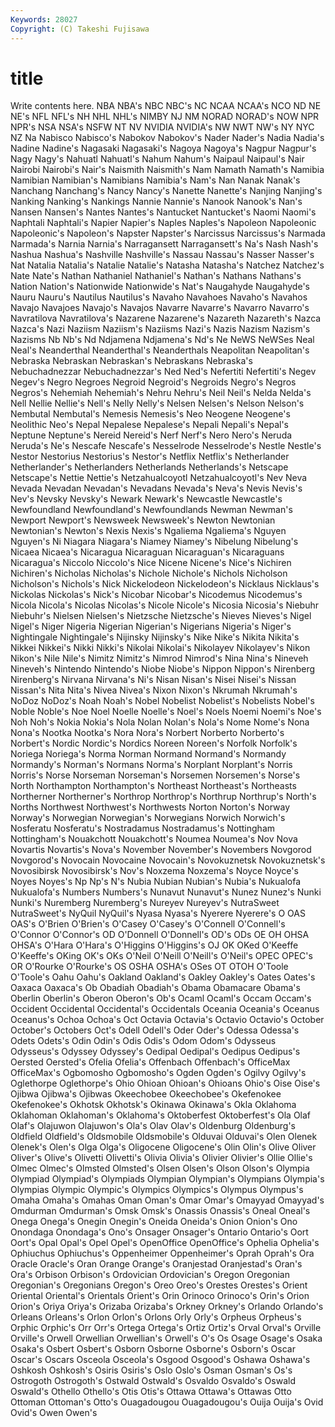 ```yaml
---
Keywords: 28027 
Copyright: (C) Takeshi Fujisawa
---
```


# title

Write contents here.
 NBA NBA's NBC NBC's NC NCAA NCAA's NCO ND
NE NE's NFL NFL's NH NHL NHL's NIMBY NJ NM
NORAD NORAD's NOW NPR NPR's NSA NSA's NSFW NT NV
NVIDIA NVIDIA's NW NWT NW's NY NYC NZ Na Nabisco
Nabisco's Nabokov Nabokov's Nader Nader's Nadia Nadia's Nadine Nadine's Nagasaki
Nagasaki's Nagoya Nagoya's Nagpur Nagpur's Nagy Nagy's Nahuatl Nahuatl's Nahum
Nahum's Naipaul Naipaul's Nair Nairobi Nairobi's Nair's Naismith Naismith's Nam
Namath Namath's Namibia Namibian Namibian's Namibians Namibia's Nam's Nan Nanak
Nanak's Nanchang Nanchang's Nancy Nancy's Nanette Nanette's Nanjing Nanjing's Nanking
Nanking's Nankings Nannie Nannie's Nanook Nanook's Nan's Nansen Nansen's Nantes
Nantes's Nantucket Nantucket's Naomi Naomi's Naphtali Naphtali's Napier Napier's Naples
Naples's Napoleon Napoleonic Napoleonic's Napoleon's Napster Napster's Narcissus Narcissus's Narmada
Narmada's Narnia Narnia's Narragansett Narragansett's Na's Nash Nash's Nashua Nashua's
Nashville Nashville's Nassau Nassau's Nasser Nasser's Nat Natalia Natalia's Natalie
Natalie's Natasha Natasha's Natchez Natchez's Nate Nate's Nathan Nathaniel Nathaniel's
Nathan's Nathans Nathans's Nation Nation's Nationwide Nationwide's Nat's Naugahyde Naugahyde's
Nauru Nauru's Nautilus Nautilus's Navaho Navahoes Navaho's Navahos Navajo Navajoes
Navajo's Navajos Navarre Navarre's Navarro Navarro's Navratilova Navratilova's Nazarene Nazarene's
Nazareth Nazareth's Nazca Nazca's Nazi Naziism Naziism's Naziisms Nazi's Nazis
Nazism Nazism's Nazisms Nb Nb's Nd Ndjamena Ndjamena's Nd's Ne
NeWS NeWSes Neal Neal's Neanderthal Neanderthal's Neanderthals Neapolitan Neapolitan's Nebraska
Nebraskan Nebraskan's Nebraskans Nebraska's Nebuchadnezzar Nebuchadnezzar's Ned Ned's Nefertiti Nefertiti's
Negev Negev's Negro Negroes Negroid Negroid's Negroids Negro's Negros Negros's
Nehemiah Nehemiah's Nehru Nehru's Neil Neil's Nelda Nelda's Nell Nellie
Nellie's Nell's Nelly Nelly's Nelsen Nelsen's Nelson Nelson's Nembutal Nembutal's
Nemesis Nemesis's Neo Neogene Neogene's Neolithic Neo's Nepal Nepalese Nepalese's
Nepali Nepali's Nepal's Neptune Neptune's Nereid Nereid's Nerf Nerf's Nero
Nero's Neruda Neruda's Ne's Nescafe Nescafe's Nesselrode Nesselrode's Nestle Nestle's
Nestor Nestorius Nestorius's Nestor's Netflix Netflix's Netherlander Netherlander's Netherlanders Netherlands
Netherlands's Netscape Netscape's Nettie Nettie's Netzahualcoyotl Netzahualcoyotl's Nev Neva Nevada
Nevadan Nevadan's Nevadans Nevada's Neva's Nevis Nevis's Nev's Nevsky Nevsky's
Newark Newark's Newcastle Newcastle's Newfoundland Newfoundland's Newfoundlands Newman Newman's Newport
Newport's Newsweek Newsweek's Newton Newtonian Newtonian's Newton's Nexis Nexis's Ngaliema
Ngaliema's Nguyen Nguyen's Ni Niagara Niagara's Niamey Niamey's Nibelung Nibelung's
Nicaea Nicaea's Nicaragua Nicaraguan Nicaraguan's Nicaraguans Nicaragua's Niccolo Niccolo's Nice
Nicene Nicene's Nice's Nichiren Nichiren's Nicholas Nicholas's Nichole Nichole's Nichols
Nicholson Nicholson's Nichols's Nick Nickelodeon Nickelodeon's Nicklaus Nicklaus's Nickolas Nickolas's
Nick's Nicobar Nicobar's Nicodemus Nicodemus's Nicola Nicola's Nicolas Nicolas's Nicole
Nicole's Nicosia Nicosia's Niebuhr Niebuhr's Nielsen Nielsen's Nietzsche Nietzsche's Nieves
Nieves's Nigel Nigel's Niger Nigeria Nigerian Nigerian's Nigerians Nigeria's Niger's
Nightingale Nightingale's Nijinsky Nijinsky's Nike Nike's Nikita Nikita's Nikkei Nikkei's
Nikki Nikki's Nikolai Nikolai's Nikolayev Nikolayev's Nikon Nikon's Nile Nile's
Nimitz Nimitz's Nimrod Nimrod's Nina Nina's Nineveh Nineveh's Nintendo Nintendo's
Niobe Niobe's Nippon Nippon's Nirenberg Nirenberg's Nirvana Nirvana's Ni's Nisan
Nisan's Nisei Nisei's Nissan Nissan's Nita Nita's Nivea Nivea's Nixon
Nixon's Nkrumah Nkrumah's NoDoz NoDoz's Noah Noah's Nobel Nobelist Nobelist's
Nobelists Nobel's Noble Noble's Noe Noel Noelle Noelle's Noel's Noels
Noemi Noemi's Noe's Noh Noh's Nokia Nokia's Nola Nolan Nolan's
Nola's Nome Nome's Nona Nona's Nootka Nootka's Nora Nora's Norbert
Norberto Norberto's Norbert's Nordic Nordic's Nordics Noreen Noreen's Norfolk Norfolk's
Noriega Noriega's Norma Norman Normand Normand's Normandy Normandy's Norman's Normans
Norma's Norplant Norplant's Norris Norris's Norse Norseman Norseman's Norsemen Norsemen's
Norse's North Northampton Northampton's Northeast Northeast's Northeasts Northerner Northerner's Northrop
Northrop's Northrup Northrup's North's Norths Northwest Northwest's Northwests Norton Norton's
Norway Norway's Norwegian Norwegian's Norwegians Norwich Norwich's Nosferatu Nosferatu's Nostradamus
Nostradamus's Nottingham Nottingham's Nouakchott Nouakchott's Noumea Noumea's Nov Nova Novartis
Novartis's Nova's November November's Novembers Novgorod Novgorod's Novocain Novocaine Novocain's
Novokuznetsk Novokuznetsk's Novosibirsk Novosibirsk's Nov's Noxzema Noxzema's Noyce Noyce's Noyes
Noyes's Np Np's N's Nubia Nubian Nubian's Nubia's Nukualofa Nukualofa's
Numbers Numbers's Nunavut Nunavut's Nunez Nunez's Nunki Nunki's Nuremberg Nuremberg's
Nureyev Nureyev's NutraSweet NutraSweet's NyQuil NyQuil's Nyasa Nyasa's Nyerere Nyerere's
O OAS OAS's O'Brien O'Brien's O'Casey O'Casey's O'Connell O'Connell's O'Connor
O'Connor's OD O'Donnell O'Donnell's OD's ODs OE OH OHSA OHSA's
O'Hara O'Hara's O'Higgins O'Higgins's OJ OK OKed O'Keeffe O'Keeffe's OKing
OK's OKs O'Neil O'Neill O'Neill's O'Neil's OPEC OPEC's OR O'Rourke
O'Rourke's OS OSHA OSHA's OSes OT OTOH O'Toole O'Toole's Oahu
Oahu's Oakland Oakland's Oakley Oakley's Oates Oates's Oaxaca Oaxaca's Ob
Obadiah Obadiah's Obama Obamacare Obama's Oberlin Oberlin's Oberon Oberon's Ob's
Ocaml Ocaml's Occam Occam's Occident Occidental Occidental's Occidentals Oceania Oceania's
Oceanus Oceanus's Ochoa Ochoa's Oct Octavia Octavia's Octavio Octavio's October
October's Octobers Oct's Odell Odell's Oder Oder's Odessa Odessa's Odets
Odets's Odin Odin's Odis Odis's Odom Odom's Odysseus Odysseus's Odyssey
Odyssey's Oedipal Oedipal's Oedipus Oedipus's Oersted Oersted's Ofelia Ofelia's Offenbach
Offenbach's OfficeMax OfficeMax's Ogbomosho Ogbomosho's Ogden Ogden's Ogilvy Ogilvy's Oglethorpe
Oglethorpe's Ohio Ohioan Ohioan's Ohioans Ohio's Oise Oise's Ojibwa Ojibwa's
Ojibwas Okeechobee Okeechobee's Okefenokee Okefenokee's Okhotsk Okhotsk's Okinawa Okinawa's Okla
Oklahoma Oklahoman Oklahoman's Oklahoma's Oktoberfest Oktoberfest's Ola Olaf Olaf's Olajuwon
Olajuwon's Ola's Olav Olav's Oldenburg Oldenburg's Oldfield Oldfield's Oldsmobile Oldsmobile's
Olduvai Olduvai's Olen Olenek Olenek's Olen's Olga Olga's Oligocene Oligocene's
Olin Olin's Olive Oliver Oliver's Olive's Olivetti Olivetti's Olivia Olivia's
Olivier Olivier's Ollie Ollie's Olmec Olmec's Olmsted Olmsted's Olsen Olsen's
Olson Olson's Olympia Olympiad Olympiad's Olympiads Olympian Olympian's Olympians Olympia's
Olympias Olympic Olympic's Olympics Olympics's Olympus Olympus's Omaha Omaha's Omahas
Oman Oman's Omar Omar's Omayyad Omayyad's Omdurman Omdurman's Omsk Omsk's
Onassis Onassis's Oneal Oneal's Onega Onega's Onegin Onegin's Oneida Oneida's
Onion Onion's Ono Onondaga Onondaga's Ono's Onsager Onsager's Ontario Ontario's
Oort Oort's Opal Opal's Opel Opel's OpenOffice OpenOffice's Ophelia Ophelia's
Ophiuchus Ophiuchus's Oppenheimer Oppenheimer's Oprah Oprah's Ora Oracle Oracle's Oran
Orange Orange's Oranjestad Oranjestad's Oran's Ora's Orbison Orbison's Ordovician Ordovician's
Oregon Oregonian Oregonian's Oregonians Oregon's Oreo Oreo's Orestes Orestes's Orient
Oriental Oriental's Orientals Orient's Orin Orinoco Orinoco's Orin's Orion Orion's
Oriya Oriya's Orizaba Orizaba's Orkney Orkney's Orlando Orlando's Orleans Orleans's
Orlon Orlon's Orlons Orly Orly's Orpheus Orpheus's Orphic Orphic's Orr
Orr's Ortega Ortega's Ortiz Ortiz's Orval Orval's Orville Orville's Orwell
Orwellian Orwellian's Orwell's O's Os Osage Osage's Osaka Osaka's Osbert
Osbert's Osborn Osborne Osborne's Osborn's Oscar Oscar's Oscars Osceola Osceola's
Osgood Osgood's Oshawa Oshawa's Oshkosh Oshkosh's Osiris Osiris's Oslo Oslo's
Osman Osman's Os's Ostrogoth Ostrogoth's Ostwald Ostwald's Osvaldo Osvaldo's Oswald
Oswald's Othello Othello's Otis Otis's Ottawa Ottawa's Ottawas Otto Ottoman
Ottoman's Otto's Ouagadougou Ouagadougou's Ouija Ouija's Ovid Ovid's Owen Owen's
